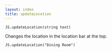 ```yaml
---
layout: index
title: updateLocation
---
```


    JS.updateLocation(string text)

Changes the location in the location bar at the top.

```
JS.updateLocation("Dining Room")
```
